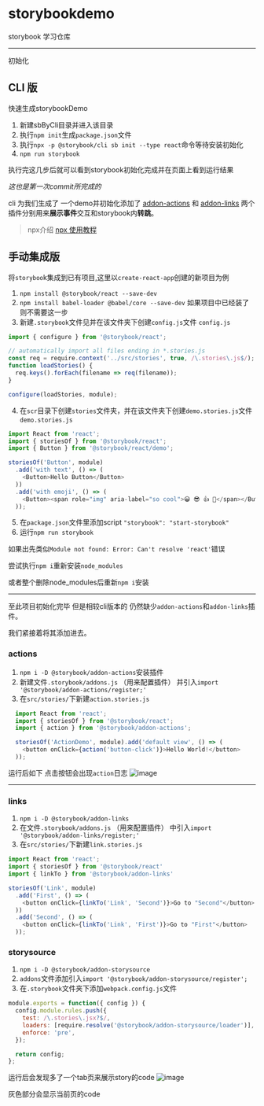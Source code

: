 # storybookdemo
storybook 学习仓库

---
初始化
## CLI 版
快速生成storybookDemo
1. 新建sbByCli目录并进入该目录 
2. 执行`npm init`生成`package.json`文件
3. 执行`npx -p @storybook/cli sb init --type react`命令等待安装初始化
4. `npm run storybook`

执行完这几步后就可以看到storybook初始化完成并在页面上看到运行结果

*这也是第一次commit所完成的*

cli 为我们生成了 一个demo并初始化添加了
[addon-actions](https://github.com/storybookjs/storybook/tree/master/addons/actions)
和
[addon-links](https://github.com/storybookjs/storybook/tree/master/addons/links)
两个插件分别用来**展示事件**交互和storybook内**转跳**。

> npx介绍  [npx 使用教程](http://www.ruanyifeng.com/blog/2019/02/npx.html)

## 手动集成版
将`storyboo`k集成到已有项目,这里以`create-react-app`创建的新项目为例
1. `npm install @storybook/react --save-dev`
2. `npm install babel-loader @babel/core --save-dev` 如果项目中已经装了 则不需要这一步
3. 新建`.storybook`文件见并在该文件夹下创建`config.js`文件
`config.js`
```js
import { configure } from '@storybook/react';

// automatically import all files ending in *.stories.js
const req = require.context('../src/stories', true, /\.stories\.js$/);
function loadStories() {
  req.keys().forEach(filename => req(filename));
}

configure(loadStories, module);

```
4. 在`scr`目录下创建`stories`文件夹，并在该文件夹下创建`demo.stories.js`文件
`demo.stories.js`
```js
import React from 'react';
import { storiesOf } from '@storybook/react';
import { Button } from '@storybook/react/demo';

storiesOf('Button', module)
  .add('with text', () => (
    <Button>Hello Button</Button>
  ))
  .add('with emoji', () => (
    <Button><span role="img" aria-label="so cool">😀 😎 👍 💯</span></Button>
  ));   
```
5. 在`package.json`文件里添加script `"storybook": "start-storybook"`
6. 运行`npm run storybook`

如果出先类似`Module not found: Error: Can't resolve 'react'`错误 

尝试执行`npm i`重新安装`node_modules`

或者整个删除node_modules后重新`npm i`安装

---
至此项目初始化完毕 但是相较cli版本的 仍然缺少`addon-actions`和`addon-links`插件。

我们紧接着将其添加进去。
 
 ### actions
1. `npm i -D @storybook/addon-actions`安装插件
2. 新建文件`.storybook/addons.js` （用来配置插件） 并引入`import '@storybook/addon-actions/register;'`
3. 在`src/stories/`下新建`action.stories.js`
```js
  import React from 'react';
  import { storiesOf } from '@storybook/react';
  import { action } from '@storybook/addon-actions';

  storiesOf('ActionDemo', module).add('default view', () => (
    <button onClick={action('button-click')}>Hello World!</button>
  ));
```
运行后如下 点击按钮会出现`action`日志
![image](https://user-images.githubusercontent.com/19797724/63237750-da3e7800-c275-11e9-94be-c46e7bb83eca.png)

---
### links
1. `npm i -D @storybook/addon-links`
2. 在文件`.storybook/addons.js` （用来配置插件） 中引入`import '@storybook/addon-links/register;'`
3. 在`src/stories/`下新建`link.stories.js`
```js
import React from 'react';
import { storiesOf } from '@storybook/react'
import { linkTo } from '@storybook/addon-links'

storiesOf('Link', module)
  .add('First', () => (
    <button onClick={linkTo('Link', 'Second')}>Go to "Second"</button>
  ))
  .add('Second', () => (
    <button onClick={linkTo('Link', 'First')}>Go to "First"</button>
  ));
```
  
### storysource

1. `npm i -D @storybook/addon-storysource `
2. `addons`文件添加引入`import '@storybook/addon-storysource/register';`
3.  在`.storybook`文件夹下添加`webpack.config.js`文件
```js
module.exports = function({ config }) {
  config.module.rules.push({
    test: /\.stories\.jsx?$/,
    loaders: [require.resolve('@storybook/addon-storysource/loader')],
    enforce: 'pre',
  });

  return config;
};
```
运行后会发现多了一个tab页来展示story的code
![image](https://user-images.githubusercontent.com/19797724/63241368-0a8e1280-c286-11e9-8478-f3f616606fb3.png)

灰色部分会显示当前页的code
